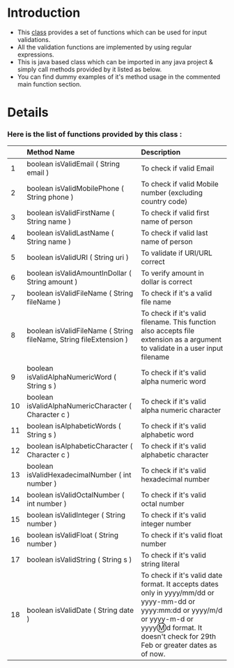 # Introduction #

  * This [class](http://code.google.com/p/regexutil/source/browse/trunk/RegexUtil/src/com/rc/regex/RegexUtil.java) provides a set of functions which can be used for input validations.
  * All the validation functions are implemented by using regular expressions.
  * This is java based class which can be imported in any java project & simply call methods provided by it listed as below.
  * You can find dummy examples of it's method usage in the commented main function section.


# Details #

### Here is the list of functions provided by this class : ###
|  | **Method Name** | **Description** |
|:-|:----------------|:----------------|
| 1 | boolean isValidEmail ( String email ) | To check if valid Email |
| 2 | boolean isValidMobilePhone ( String phone ) | To check if valid Mobile number (excluding country code) |
| 3 | boolean isValidFirstName ( String name ) | To check if valid first name of person |
| 4 | boolean isValidLastName ( String name ) | To check if valid last name of person |
| 5 | boolean isValidURI ( String uri ) | To validate if URI/URL correct |
| 6 | boolean isValidAmountInDollar ( String amount ) | To verify amount in dollar is correct |
| 7 | boolean isValidFileName ( String fileName ) | To check if it's a valid file name |
| 8 | boolean isValidFileName ( String fileName, String fileExtension ) | To check if it's valid filename. This function also accepts file extension as a argument to validate in a user input filename |
| 9 | boolean isValidAlphaNumericWord ( String s ) | To check if it's valid alpha numeric word |
| 10 | boolean isValidAlphaNumericCharacter ( Character c ) | To check if it's valid alpha numeric character |
| 11 | boolean isAlphabeticWords ( String s ) | To check if it's valid alphabetic word |
| 12 | boolean isAlphabeticCharacter ( Character c ) | To check if it's valid alphabetic character |
| 13 | boolean isValidHexadecimalNumber ( int number ) | To check if it's valid hexadecimal number |
| 14 | boolean isValidOctalNumber ( int number ) | To check if it's valid octal number |
| 15 | boolean isValidInteger ( String number ) | To check if it's valid integer number |
| 16 | boolean isValidFloat ( String number ) | To check if it's valid float number |
| 17 | boolean isValidString ( String s ) | To check if it's valid string literal |
| 18 | boolean isValidDate ( String date ) | To check if it's valid date format. It accepts dates only in yyyy/mm/dd or yyyy-mm-dd or yyyy:mm:dd or yyyy/m/d or yyyy-m-d or yyyy:m:d format. It doesn't check for 29th Feb or greater dates as of now. |